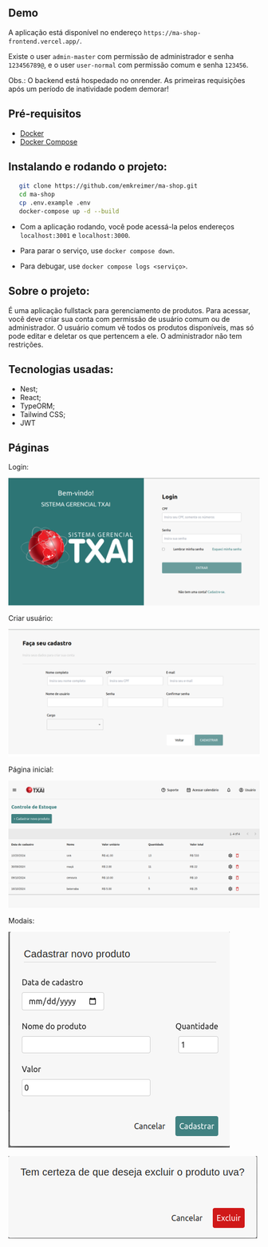## Demo

A aplicação está disponível no endereço `https://ma-shop-frontend.vercel.app/`.

Existe o user `admin-master` com permissão de administrador e senha `123456789@`,
e o user `user-normal` com permissão comum e senha `123456`.

Obs.: O backend está hospedado no onrender. As primeiras requisições após um período de inatividade podem demorar!

## Pré-requisitos

- [Docker](https://www.docker.com/get-started)
- [Docker Compose](https://docs.docker.com/compose/install/)

## Instalando e rodando o projeto:

```bash
   git clone https://github.com/emkreimer/ma-shop.git
   cd ma-shop
   cp .env.example .env
   docker-compose up -d --build
```

- Com a aplicação rodando, você pode acessá-la pelos endereços `localhost:3001` e `localhost:3000`.

- Para parar o serviço, use `docker compose down`.

- Para debugar, use `docker compose logs <serviço>`.

## Sobre o projeto:

É uma aplicação fullstack para gerenciamento de produtos. Para acessar, você deve criar sua conta com permissão de usuário comum ou de administrador.
O usuário comum vê todos os produtos disponíveis, mas só pode editar e deletar os que pertencem a ele. O administrador não tem restrições.

## Tecnologias usadas:

- Nest;
- React;
- TypeORM;
- Tailwind CSS;
- JWT

## Páginas

Login:

![alt text](image.png)

Criar usuário:

![alt text](image-1.png)

Página inicial:

![alt text](image-4.png)

Modais:

![alt text](image-3.png)

![alt text](image-2.png)
